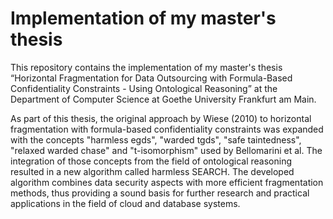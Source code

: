 # Implementation of my master's thesis

This repository contains the implementation of my master's thesis “Horizontal Fragmentation for Data Outsourcing with Formula-Based Confidentiality Constraints - Using Ontological Reasoning” at the Department of Computer Science at Goethe University Frankfurt am Main.

As part of this thesis, the original approach by Wiese (2010) to horizontal fragmentation with formula-based confidentiality constraints was expanded with the concepts "harmless egds", "warded tgds", "safe taintedness", "relaxed warded chase" and "t-isomorphism" used by Bellomarini et al. The integration of those concepts from the field of ontological reasoning resulted in a new algorithm called harmless SEARCH. 
The developed algorithm combines data security aspects with more efficient fragmentation methods, thus providing a sound basis for further research and practical applications in the field of cloud and database systems.
